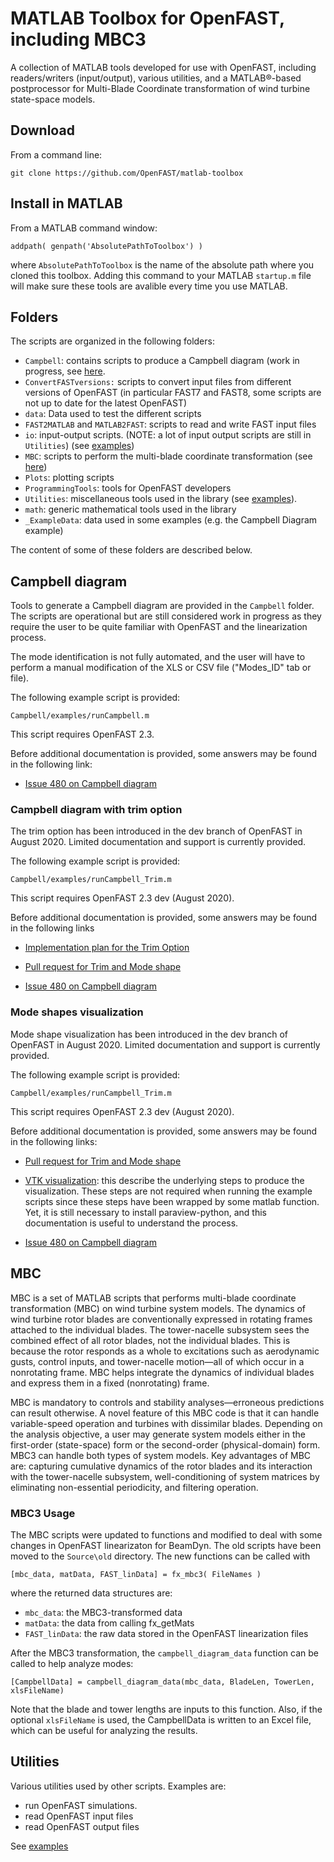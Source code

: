 # MATLAB Toolbox for OpenFAST, including MBC3
A collection of MATLAB tools developed for use with OpenFAST, including
readers/writers (input/output), various utilities,
and a MATLAB®-based postprocessor for Multi-Blade Coordinate transformation of 
wind turbine state-space models.

## Download 
From a command line:
```
git clone https://github.com/OpenFAST/matlab-toolbox
```

## Install in MATLAB
From a MATLAB command window:

```
addpath( genpath('AbsolutePathToToolbox') )
```
where `AbsolutePathToToolbox` is the name of the absolute path where you cloned this toolbox. 
Adding this command to your MATLAB `startup.m` file will make sure these tools are avalible every time you
use MATLAB.


## Folders 

The scripts are organized in the following folders:
- `Campbell`: contains scripts to produce a Campbell diagram (work in progress, see [here](#campbell-diagram). 
- `ConvertFASTversions:` scripts to convert input files from different versions of OpenFAST (in particular FAST7 and FAST8, some scripts are not up to date for the latest OpenFAST)
- `data`: Data used to test the different scripts
- `FAST2MATLAB` and `MATLAB2FAST`: scripts to read and write FAST input files
- `io`: input-output scripts. (NOTE: a lot of input output scripts are still in `Utilities`)  (see [examples](io/examples/))
- `MBC`: scripts to perform the multi-blade coordinate  transformation (see [here](#MBC))
- `Plots`: plotting scripts
- `ProgrammingTools`: tools for OpenFAST developers
- `Utilities`: miscellaneous tools used in the library (see [examples](Utilities/examples/)).
- `math`: generic mathematical tools used in the library
- `_ExampleData`: data used in some examples (e.g. the Campbell Diagram example)


The content of some of these folders are described below.




## Campbell diagram

Tools to generate a Campbell diagram are provided in the `Campbell` folder. 
The scripts are operational but are still considered work in progress as they require the user to be quite familiar with OpenFAST and the linearization process. 

The mode identification is not fully automated, and the user will have to perform a manual modification of the XLS or CSV file ("Modes\_ID" tab or file).



The following example script is provided:
```
Campbell/examples/runCampbell.m
```
This script requires OpenFAST 2.3. 


Before additional documentation is provided, some answers may be found in the following link:

- [Issue 480 on Campbell diagram](https://github.com/OpenFAST/openfast/issues/480)



### Campbell diagram with trim option

The trim option has been introduced in the dev branch of OpenFAST in August 2020. Limited documentation and support is currently provided. 


The following example script is provided:
```
Campbell/examples/runCampbell_Trim.m
```
This script requires OpenFAST 2.3 dev (August 2020). 


Before additional documentation is provided, some answers may be found in the following links

- [Implementation plan for the Trim Option](https://github.com/ebranlard/temp-lin/blob/master/ForceSetPoint.pdf)

- [Pull request for Trim and Mode shape](https://github.com/OpenFAST/openfast/pull/373)

- [Issue 480 on Campbell diagram](https://github.com/OpenFAST/openfast/issues/480)





### Mode shapes visualization

Mode shape visualization has been introduced in the dev branch of OpenFAST in August 2020. Limited documentation and support is currently provided. 


The following example script is provided:
```
Campbell/examples/runCampbell_Trim.m
```
This script requires OpenFAST 2.3 dev (August 2020). 


Before additional documentation is provided, some answers may be found in the following links:

- [Pull request for Trim and Mode shape](https://github.com/OpenFAST/openfast/pull/373)

- [VTK visualization](https://github.com/OpenFAST/r-test/blob/dev/glue-codes/openfast/5MW_Land_ModeShapes/vtk-visualization.md): this describe the underlying steps to produce the visualization. These steps are not required when running the example scripts since these steps have been wrapped by some matlab function. Yet, it is still necessary to install paraview-python, and this documentation is useful to understand the process.

- [Issue 480 on Campbell diagram](https://github.com/OpenFAST/openfast/issues/480)





## MBC

MBC is a set of MATLAB scripts that performs multi-blade coordinate transformation (MBC) on wind turbine system models.
The dynamics of wind turbine rotor blades are conventionally expressed in rotating frames attached to the individual blades.
The tower-nacelle subsystem sees the combined effect of all rotor blades, not the individual blades. This is because the rotor
responds as a whole to excitations such as aerodynamic gusts, control inputs, and tower-nacelle motion—all of which occur in a
 nonrotating frame. MBC helps integrate the dynamics of individual blades and express them in a fixed (nonrotating) frame.

MBC is mandatory to controls and stability analyses—erroneous predictions can result otherwise. A novel feature of this MBC code
is that it can handle variable-speed operation and turbines with dissimilar blades. Depending on the analysis objective, a user
may generate system models either in the first-order (state-space) form or the second-order (physical-domain) form. MBC3 can
handle both types of system models. Key advantages of MBC are: capturing cumulative dynamics of the rotor blades and its interaction
with the tower-nacelle subsystem, well-conditioning of system matrices by eliminating non-essential periodicity, and filtering operation.

### MBC3 Usage
The MBC scripts were updated to functions and modified to deal with some changes in OpenFAST linearizaton for BeamDyn. The old scripts have been moved 
to the `Source\old` directory. The new functions can be called with
```
[mbc_data, matData, FAST_linData] = fx_mbc3( FileNames )
```
where the returned data structures are:
- `mbc_data`:  the MBC3-transformed data
- `matData`: the data from calling fx_getMats
- `FAST_linData`: the raw data stored in the OpenFAST linearization files

After the MBC3 transformation, the `campbell_diagram_data` function can be called to help analyze modes:
```
[CampbellData] = campbell_diagram_data(mbc_data, BladeLen, TowerLen, xlsFileName)
```

Note that the blade and tower lengths are inputs to this function. Also, if the optional `xlsFileName` is used, the CampbellData is written to an Excel 
file, which can be useful for analyzing the results.





## Utilities
Various utilities used by other scripts. Examples are:
- run OpenFAST simulations. 
- read OpenFAST input files 
- read OpenFAST output files

See [examples](Utilities/examples/)

